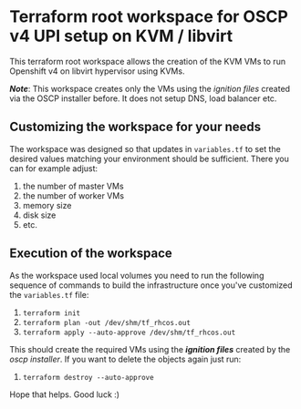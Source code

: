 # Terraform root workspace for OSCP v4 UPI setup on KVM / libvirt

This terraform root workspace allows the creation of the KVM VMs to run Openshift v4 on libvirt hypervisor using KVMs.

***Note***: This workspace creates only the VMs using the *ignition files* created via the OSCP installer before. It does not setup DNS, load balancer etc.

## Customizing the workspace for your needs

The workspace was designed so that updates in `variables.tf` to set the desired values matching your environment should be sufficient. There you can for example adjust:

1. the number of master VMs
2. the number of worker VMs
3. memory size
4. disk size
5. etc.

## Execution of the workspace

As the workspace used local volumes you need to run the following sequence of commands to build the infrastructure once you've customized the `variables.tf` file:

1. `terraform init`
2. `terraform plan -out /dev/shm/tf_rhcos.out`
3. `terraform apply --auto-approve /dev/shm/tf_rhcos.out`

This should create the required VMs using the ***ignition files*** created by the *oscp installer*. If you want to delete the objects again just run:

1. `terraform destroy --auto-approve`

Hope that helps. Good luck :)
